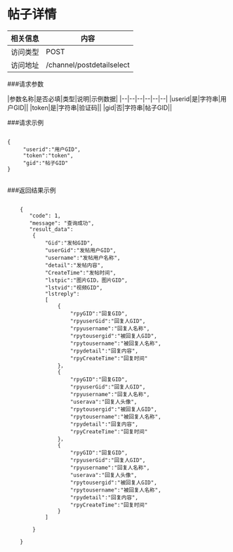 # 帖子详情
|相关信息|内容|
|--|--|
|访问类型|POST|
|访问地址|/channel/postdetailselect|

###请求参数

|参数名称|是否必填|类型|说明|示例数据|
|--|--|--|--|--|--|
|userid|是|字符串|用户GID||
|token|是|字符串|验证码||
|gid|否|字符串|帖子GID||

###请求示例
<pre>
<code>
{
     "userid":"用户GID",
     "token":"token",
     "gid":"帖子GID"
}
</code>
</pre>

###返回结果示例

<pre>
<code>
    {
       "code": 1,
       "message": "查询成功",
       "result_data":
        {
            "Gid":"发帖GID",
            "userGid":"发帖用户GID",
            "username":"发帖用户名称",
            "detail":"发帖内容",
            "CreateTime":"发帖时间",
            "lstpic":"图片GID，图片GID",
            "lstvid":"视频GID",
            "lstreply":
            [
                {
                    "rpyGID":"回复GID",
                    "rpyuserGid":"回复人GID",
                    "rpyusername":"回复人名称",
                    "rpytousergid":"被回复人GID",
                    "rpytousername":"被回复人名称",
                    "rpydetail":"回复内容",
                    "rpyCreateTime":"回复时间"
                }，
                {
                    "rpyGID":"回复GID",
                    "rpyuserGid":"回复人GID",
                    "rpyusername":"回复人名称",
                    "userava":"回复人头像",
                    "rpytousergid":"被回复人GID",
                    "rpytousername":"被回复人名称",
                    "rpydetail":"回复内容",
                    "rpyCreateTime":"回复时间"
                }，
                {
                    "rpyGID":"回复GID",
                    "rpyuserGid":"回复人GID",
                    "rpyusername":"回复人名称",
                    "userava":"回复人头像",
                    "rpytousergid":"被回复人GID",
                    "rpytousername":"被回复人名称",
                    "rpydetail":"回复内容",
                    "rpyCreateTime":"回复时间"
                }
            ]

        }

    }



</code>
</pre>
